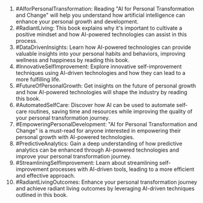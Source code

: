 1. #AIforPersonalTransformation: Reading "AI for Personal Transformation and Change" will help you understand how artificial intelligence can enhance your personal growth and development.
2. #RadiantLiving: This book explains why it's important to cultivate a positive mindset and how AI-powered technologies can assist in this process.
3. #DataDrivenInsights: Learn how AI-powered technologies can provide valuable insights into your personal habits and behaviors, improving wellness and happiness by reading this book.
4. #InnovativeSelfImprovement: Explore innovative self-improvement techniques using AI-driven technologies and how they can lead to a more fulfilling life.
5. #FutureOfPersonalGrowth: Get insights on the future of personal growth and how AI-powered technologies will shape the industry by reading this book.
6. #AutomatedSelfCare: Discover how AI can be used to automate self-care routines, saving time and resources while improving the quality of your personal transformation journey.
7. #EmpoweringPersonalDevelopment: "AI for Personal Transformation and Change" is a must-read for anyone interested in empowering their personal growth with AI-powered technologies.
8. #PredictiveAnalytics: Gain a deep understanding of how predictive analytics can be enhanced through AI-powered technologies and improve your personal transformation journey.
9. #StreamliningSelfImprovement: Learn about streamlining self-improvement processes with AI-driven tools, leading to a more efficient and effective approach.
10. #RadiantLivingOutcomes: Enhance your personal transformation journey and achieve radiant living outcomes by leveraging AI-driven techniques outlined in this book.


